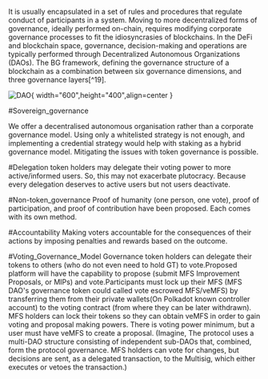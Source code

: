 It is usually encapsulated in a set of rules and procedures that regulate conduct of participants in a system. Moving to more decentralized forms of governance, ideally performed on-chain, requires modifying corporate governance processes to fit the idiosyncrasies of blockchains.
In the DeFi and blockchain space, governance, decision-making and operations are typically performed through Decentralized Autonomous Organizations (DAOs).
The BG framework, defining the governance structure of a blockchain as a combination between six governance dimensions, and three governance layers[^19].

![DAO](../assets/DAO.JPG){ width="600",height="400",align=center }

#Sovereign_governance

We offer a decentralised autonomous organisation rather than a corporate governance model.
Using only a whitelisted strategy is not enough, and implementing a credential strategy would help with staking as a hybrid governance model. Mitigating the issues with token governance is possible.

#Delegation
token holders may delegate their voting power to more active/informed users. So, this may not exacerbate plutocracy. Because every delegation deserves to active users but not users deactivate.

#Non-token_governance
Proof of humanity (one person, one vote), proof of participation, and proof of contribution have been proposed. Each comes with its own method.

#Accountability
Making voters accountable for the consequences of their actions by imposing penalties and rewards based on the outcome.
  
#Voting_Governance_Model
Governance token holders can delegate their tokens to others (who do not even need to hold GT) to vote.Proposed platform will have the capability to propose (submit MFS Improvement Proposals, or MIPs) and vote.Participants must lock up their MFS (MFS DAO's governance token could called vote escrowed MFS/veMFS) by transferring them from their private wallets(On Polkadot known controller account) to the voting contract (from where they can be later withdrawn). MFS holders can lock their tokens so they can obtain veMFS in order to gain voting and proposal making powers. There is voting power minimum, but a user must have veMFS to create a proposal.
(Imagine, The protocol uses a multi-DAO structure consisting of independent sub-DAOs that, combined, form the protocol governance. MFS holders can vote for changes, but decisions are sent, as a delegated transaction, to the Multisig, which either executes or vetoes the transaction.)